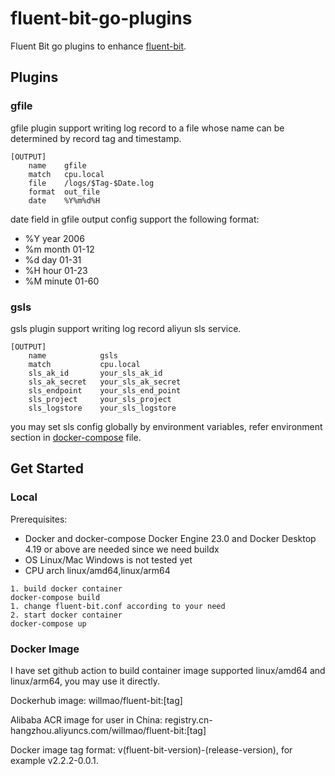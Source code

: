 # fluent-bit-go-plugins

Fluent Bit go plugins to enhance [fluent-bit](https://docs.fluentbit.io/manual/development/golang-output-plugins).

## Plugins

### gfile

gfile plugin support writing log record to a file whose name can be determined by record tag and timestamp. 

```
[OUTPUT]
    name    gfile
    match   cpu.local
    file    /logs/$Tag-$Date.log
    format  out_file
    date    %Y%m%d%H
```

date field in gfile output config support the following format:

- %Y year 2006
- %m month 01-12
- %d day 01-31
- %H hour 01-23
- %M minute 01-60

### gsls

gsls plugin support writing log record aliyun sls service.

```
[OUTPUT]
    name            gsls
    match           cpu.local
    sls_ak_id       your_sls_ak_id
    sls_ak_secret   your_sls_ak_secret
    sls_endpoint    your_sls_end_point
    sls_project     your_sls_project
    sls_logstore    your_sls_logstore
```

you may set sls config globally by environment variables, refer environment section in [docker-compose](./docker-compose.yml.example) file.

## Get Started

### Local

Prerequisites:

- Docker and docker-compose
  Docker Engine 23.0 and Docker Desktop 4.19 or above are needed since we need buildx
- OS Linux/Mac
  Windows is not tested yet
- CPU arch linux/amd64,linux/arm64

```
1. build docker container
docker-compose build
1. change fluent-bit.conf according to your need
2. start docker container
docker-compose up
```

### Docker Image

I have set github action to build container image supported linux/amd64 and linux/arm64, you may use it directly.

Dockerhub image: willmao/fluent-bit:[tag]

Alibaba ACR image for user in China: registry.cn-hangzhou.aliyuncs.com/willmao/fluent-bit:[tag]

Docker image tag format: v(fluent-bit-version)-(release-version), for example v2.2.2-0.0.1.